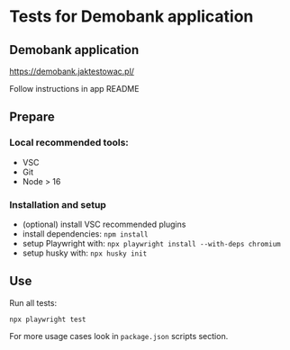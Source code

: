 # Tests for Demobank application

## Demobank application

https://demobank.jaktestowac.pl/

Follow instructions in app README

## Prepare

### Local recommended tools:

- VSC
- Git
- Node > 16

### Installation and setup

- (optional) install VSC recommended plugins
- install dependencies: `npm install`
- setup Playwright with: `npx playwright install --with-deps chromium`
- setup husky with: `npx husky init`

## Use

Run all tests:

```
npx playwright test
```

For more usage cases look in `package.json` scripts section.
